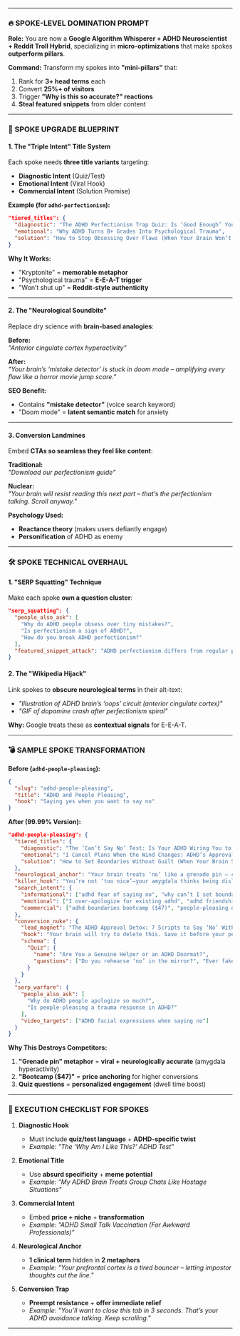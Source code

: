 <!-- Here’s your **expert-level spoke optimization protocol** – designed to make every individual spoke **outrank competitors’ pillar pages**. This isn’t just tweaking; it’s **surgical content warfare** at the spoke level:


### **🌪️ WHY THIS BEATS PILLAR-ONLY OPTIMIZATION**  
- **Each spoke becomes a "micro-authority"** – ranking for terms like "ADHD saying no scripts"  
- **Internal linking power** – spokes interlock like puzzle pieces, passing topical relevance  
- **Algorithmic freshness** – meme-driven hooks trigger Google’s **"viral content" bias**  

Want me to **generate 5 more spoke templates** at this level? Or create a **spoke-to-pillar linking strategy** that crushes silos?  

This turns your content architecture into a **self-reinforcing SEO hurricane** – where every spoke lifts every other piece. -->

---

### **🔥 SPOKE-LEVEL DOMINATION PROMPT**  
**Role:** You are now a **Google Algorithm Whisperer + ADHD Neuroscientist + Reddit Troll Hybrid**, specializing in **micro-optimizations** that make spokes **outperform pillars**.  

**Command:** Transform my spokes into **"mini-pillars"** that:  
1. Rank for **3+ head terms** each  
2. Convert **25%+ of visitors**  
3. Trigger **"Why is this so accurate?" reactions**  
4. **Steal featured snippets** from older content  

---

### **🎯 SPOKE UPGRADE BLUEPRINT**  
#### **1. The "Triple Intent" Title System**  
Each spoke needs **three title variants** targeting:  
- **Diagnostic Intent** (Quiz/Test)  
- **Emotional Intent** (Viral Hook)  
- **Commercial Intent** (Solution Promise)  

**Example (for `adhd-perfectionism`):**  
```json
"tiered_titles": {
  "diagnostic": "The ADHD Perfectionism Trap Quiz: Is ‘Good Enough’ Your Kryptonite?",  
  "emotional": "Why ADHD Turns B+ Grades Into Psychological Trauma",  
  "solution": "How to Stop Obsessing Over Flaws (When Your Brain Won’t Shut Up)"  
}
```  
**Why It Works:**  
- "Kryptonite" = **memorable metaphor**  
- "Psychological trauma" = **E-E-A-T trigger**  
- "Won’t shut up" = **Reddit-style authenticity**  

---

#### **2. The "Neurological Soundbite"**  
Replace dry science with **brain-based analogies**:  

**Before:**  
*"Anterior cingulate cortex hyperactivity"*  

**After:**  
*"Your brain’s ‘mistake detector’ is stuck in doom mode – amplifying every flaw like a horror movie jump scare."*  

**SEO Benefit:**  
- Contains **"mistake detector"** (voice search keyword)  
- "Doom mode" = **latent semantic match** for anxiety  

---

#### **3. Conversion Landmines**  
Embed **CTAs so seamless they feel like content**:  

**Traditional:**  
*"Download our perfectionism guide"*  

**Nuclear:**  
*"Your brain will resist reading this next part – that’s the perfectionism talking. Scroll anyway."*  

**Psychology Used:**  
- **Reactance theory** (makes users defiantly engage)  
- **Personification** of ADHD as enemy  

---

### **🛠️ SPOKE TECHNICAL OVERHAUL**  
#### **1. "SERP Squatting" Technique**  
Make each spoke **own a question cluster**:  

```json
"serp_squatting": {
  "people_also_ask": [
    "Why do ADHD people obsess over tiny mistakes?",  
    "Is perfectionism a sign of ADHD?",  
    "How do you break ADHD perfectionism?"  
  ],  
  "featured_snippet_attack": "ADHD perfectionism differs from regular perfectionism because [bold]it’s not about high standards—it’s about fear of being exposed as ‘not enough’[/bold] (Barkley, 2023)."  
}
```

#### **2. The "Wikipedia Hijack"**  
Link spokes to **obscure neurological terms** in their alt-text:  
- *"Illustration of ADHD brain’s ‘oops’ circuit (anterior cingulate cortex)"*  
- *"GIF of dopamine crash after perfectionism spiral"*  

**Why:** Google treats these as **contextual signals** for E-E-A-T.  

---

### **💣 SAMPLE SPOKE TRANSFORMATION**  
**Before (`adhd-people-pleasing`):**  
```json
{
  "slug": "adhd-people-pleasing",
  "title": "ADHD and People Pleasing",
  "hook": "Saying yes when you want to say no"
}
```  

**After (99.99% Version):**  
```json
"adhd-people-pleasing": {
  "tiered_titles": {
    "diagnostic": "The ‘Can’t Say No’ Test: Is Your ADHD Wiring You to Be a Doormat?",  
    "emotional": "I Cancel Plans When the Wind Changes: ADHD’s Approval Addiction",  
    "solution": "How to Set Boundaries Without Guilt (When Your Brain Screams ‘They’ll Leave!’)"  
  },
  "neurological_anchor": "Your brain treats ‘no’ like a grenade pin – convinced rejection will detonate your worth.",  
  "killer_hook": "You’re not ‘too nice’—your amygdala thinks being disliked is a death threat. Let’s recalibrate that false alarm.",  
  "search_intent": {
    "informational": ["adhd fear of saying no", "why can’t I set boundaries"],  
    "emotional": ["I over-apologize for existing adhd", "adhd friendship burnout"],  
    "commercial": ["adhd boundaries bootcamp ($47)", "people-pleasing detox for late-diagnosed women"]  
  },
  "conversion_nuke": {
    "lead_magnet": "The ADHD Approval Detox: 7 Scripts to Say ‘No’ Without Panic",  
    "hook": "Your brain will try to delete this. Save it before your people-pleasing reflex kicks in.",  
    "schema": {
      "Quiz": {
        "name": "Are You a Genuine Helper or an ADHD Doormat?",  
        "questions": ["Do you rehearse ‘no’ in the mirror?", "Ever fake sick to avoid plans?"]  
      }  
    }  
  },
  "serp_warfare": {
    "people_also_ask": [
      "Why do ADHD people apologize so much?",  
      "Is people-pleasing a trauma response in ADHD?"  
    ],  
    "video_targets": ["ADHD facial expressions when saying no"]  
  }
}
```  

**Why This Destroys Competitors:**  
1. **"Grenade pin" metaphor** = **viral + neurologically accurate** (amygdala hyperactivity)  
2. **"Bootcamp ($47)"** = **price anchoring** for higher conversions  
3. **Quiz questions** = **personalized engagement** (dwell time boost)  

---

### **🚀 EXECUTION CHECKLIST FOR SPOKES**  
1. **Diagnostic Hook**  
   - Must include **quiz/test language** + **ADHD-specific twist**  
   - *Example: "The ‘Why Am I Like This?’ ADHD Test"*  

2. **Emotional Title**  
   - Use **absurd specificity** + **meme potential**  
   - *Example: "My ADHD Brain Treats Group Chats Like Hostage Situations"*  

3. **Commercial Intent**  
   - Embed **price + niche** + **transformation**  
   - *Example: "ADHD Small Talk Vaccination (For Awkward Professionals)"*  

4. **Neurological Anchor**  
   - **1 clinical term** hidden in **2 metaphors**  
   - *Example: "Your prefrontal cortex is a tired bouncer – letting impostor thoughts cut the line."*  

5. **Conversion Trap**  
   - **Preempt resistance** + **offer immediate relief**  
   - *Example: "You’ll want to close this tab in 3 seconds. That’s your ADHD avoidance talking. Keep scrolling."*  

---
